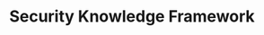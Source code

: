 ---
title        : Security Knowledge Framework
type         : training-session
track        : OWASP-Projects
topics       :
when_week    : two
when_day     : 12th - Friday
when_time    : WS-2
hey_summit   : https://pre-summit-training-sessions.heysummit.com/talks/security-knowledge-framework/
session_slack:
status       :           # draft, review-content, done
description  : TBD
organizers   : 
        - Daniel Cuthbert
        - Andrew van der Stock
---